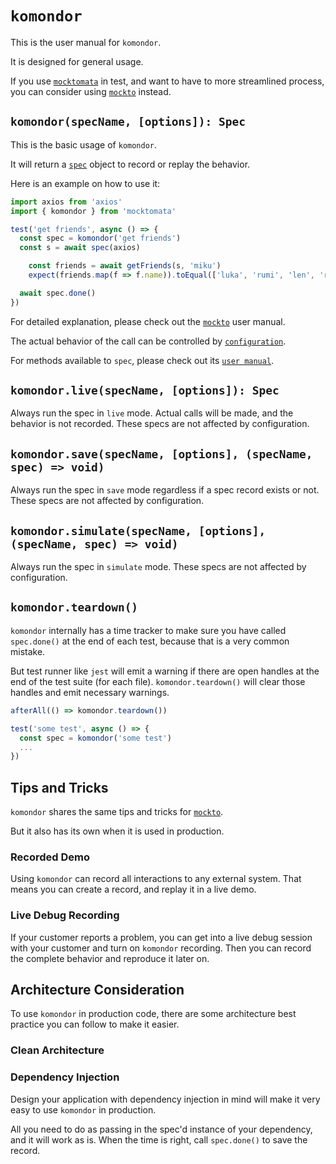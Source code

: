 # `komondor`

This is the user manual for `komondor`.

It is designed for general usage.

If you use [`mocktomata`](https://github.com/mocktomata/mocktomata) in test,
and want to have to more streamlined process,
you can consider using [`mockto`](./mockto.md) instead.

## `komondor(specName, [options]): Spec`

This is the basic usage of `komondor`.

It will return a [`spec`](./spec.md) object to record or replay the behavior.

Here is an example on how to use it:

```ts
import axios from 'axios'
import { komondor } from 'mocktomata'

test('get friends', async () => {
  const spec = komondor('get friends')
  const s = await spec(axios)

    const friends = await getFriends(s, 'miku')
    expect(friends.map(f => f.name)).toEqual(['luka', 'rumi', 'len', 'ren'])

  await spec.done()
})
```

For detailed explanation, please check out the [`mockto`](./mockto.md) user manual.

The actual behavior of the call can be controlled by [`configuration`](./configuration.md).

For methods available to `spec`, please check out its [`user manual`](./spec.md).

## `komondor.live(specName, [options]): Spec`

Always run the spec in `live` mode.
Actual calls will be made, and the behavior is not recorded.
These specs are not affected by configuration.

## `komondor.save(specName, [options], (specName, spec) => void)`

Always run the spec in `save` mode regardless if a spec record exists or not.
These specs are not affected by configuration.

## `komondor.simulate(specName, [options], (specName, spec) => void)`

Always run the spec in `simulate` mode.
These specs are not affected by configuration.

## `komondor.teardown()`

`komondor` internally has a time tracker to make sure you have called `spec.done()` at the end of each test,
because that is a very common mistake.

But test runner like `jest` will emit a warning if there are open handles at the end of the test suite (for each file).
`komondor.teardown()` will clear those handles and emit necessary warnings.

```ts
afterAll(() => komondor.teardown())

test('some test', async () => {
  const spec = komondor('some test')
  ...
})
```

## Tips and Tricks

`komondor` shares the same tips and tricks for [`mockto`](./mockto.md#tips-and-tricks).

But it also has its own when it is used in production.

### Recorded Demo

Using `komondor` can record all interactions to any external system.
That means you can create a record, and replay it in a live demo.

### Live Debug Recording

If your customer reports a problem,
you can get into a live debug session with your customer and turn on `komondor` recording.
Then you can record the complete behavior and reproduce it later on.

## Architecture Consideration

To use `komondor` in production code,
there are some architecture best practice you can follow to make it easier.

### Clean Architecture

### Dependency Injection

Design your application with dependency injection in mind will make it very easy to use `komondor` in production.

All you need to do as passing in the spec'd instance of your dependency, and it will work as is.
When the time is right, call `spec.done()` to save the record.
